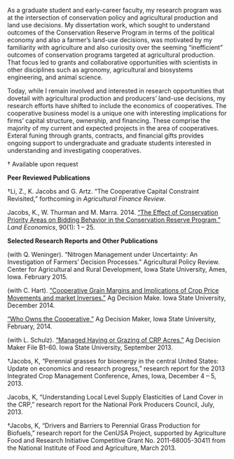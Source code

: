 As a graduate student and early-career faculty, my research program was at the intersection of conservation policy and agricultural production and land use decisions. My dissertation work, which sought to understand outcomes of the Conservation Reserve Program in terms of the political economy and also a farmer’s land-use decisions, was motivated by my familiarity with agriculture and also curiosity over the seeming “inefficient” outcomes of conservation programs targeted at agricultural production. That focus led to grants and collaborative opportunities with scientists in other disciplines such as agronomy, agricultural and biosystems engineering, and animal science.

Today, while I remain involved and interested in research opportunities that dovetail with agricultural production and producers’ land-use decisions, my research efforts have shifted to include the economics of cooperatives. The cooperative business model is a unique one with interesting implications for firms’ capital structure, ownership, and financing. These comprise the majority of my current and expected projects in the area of cooperatives. Exteral funing through grants, contracts, and financial gifts provides ongoing support to undergraduate and graduate students interested in understanding and investigating cooperatives.

† Available upon request

**Peer Reviewed Publications**

†Li, Z., K. Jacobs and G. Artz. “The Cooperative Capital Constraint Revisited,” forthcoming in *Agricultural Finance Review*.

Jacobs, K., W. Thurman and M. Marra. 2014. <a href="https://iastate.box.com/s/k7aiq2pntsucrriibkit3yy0x3eik9d1" target="_blank">“The Effect of Conservation Priority Areas on Bidding Behavior in the Conservation Reserve Program,”</a> *Land Economics*, 90(1): 1 – 25.

**Selected Research Reports and Other Publications**

(with Q. Weninger). “Nitrogen Management under Uncertainty: An Investigation of Farmers’ Decision Processes.” Agricultural Policy Review. Center for Agricultural and Rural Development, Iowa State University, Ames, Iowa. February 2015.

(with C. Hart). <a href="http://www.extension.iastate.edu/agdm/articles/others/JacDec14.html" target="_blank">“Cooperative Grain Margins and Implications of Crop Price Movements and market Inverses.”</a> Ag Decision Make. Iowa State University, December 2014.

<a href="http://www.extension.iastate.edu/agdm/articles/others/JacFeb14.html" target="_blank"> “Who Owns the Cooperative,”</a> Ag Decision Maker, Iowa State University, February, 2014.

(with L. Schulz). <a href="http://www.extension.iastate.edu/agdm/livestock/html/b1-60.html" target="_blank">“Managed Haying or Grazing of CRP Acres.”</a> Ag Decision Maker File B1-60. Iowa State University, September 2013.

†Jacobs, K, “Perennial grasses for bioenergy in the central United States: Update on economics and research progress,” research report for the 2013 Integrated Crop Management Conference, Ames, Iowa, December 4 – 5, 2013.

Jacobs, K, “Understanding Local Level Supply Elasticities of Land Cover in the CRP,” research report for the National Pork Producers Council, July, 2013.

†Jacobs, K, “Drivers and Barriers to Perennial Grass Production for Biofuels,” research report for the CenUSA Project, supported by Agriculture Food and Research Initiative Competitive Grant No. 2011-68005-30411 from the National Institute of Food and Agriculture, March 2013.
